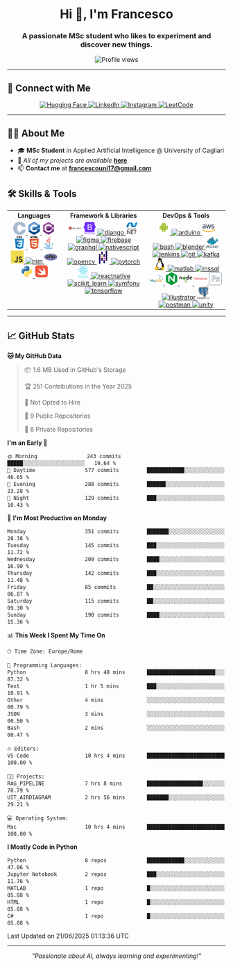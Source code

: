 <!-- TITOLO E PRESENTAZIONE -->
<h1 align="center">Hi 👋, I'm Francesco</h1>
<h3 align="center">A passionate MSc student who likes to experiment and discover new things.</h3>

<!-- VISITE -->
<p align="center">
  <img src="https://komarev.com/ghpvc/?username=wakaflocka17&label=Profile%20views&color=0e75b6&style=flat" alt="Profile views" />
</p>

---

## 🔗 Connect with Me
<p align="center">
  <!-- Esempio di social badge (simili a Komarev) -->
  <a href="https://huggingface.co/wakaflocka17" target="_blank">
    <img src="https://img.shields.io/badge/HuggingFace-wakaflocka17-yellow?style=for-the-badge&logo=huggingface&logoColor=white" alt="Hugging Face" />
  </a>
  <a href="https://linkedin.com/in/francesco-congiu-086243212" target="_blank">
  <img src="https://custom-icon-badges.demolab.com/badge/LinkedIn-Francesco%20Congiu-0A66C2?logo=linkedin&logoColor=white&style=for-the-badge" alt="LinkedIn" />
</a>
  <a href="https://instagram.com/wakaflocka17" target="_blank">
    <img src="https://img.shields.io/badge/Instagram-wakaflocka17-E4405F?style=for-the-badge&logo=instagram&logoColor=white" alt="Instagram" />
  </a>
  <a href="https://www.leetcode.com/wakaflocka17" target="_blank">
    <img src="https://img.shields.io/badge/LeetCode-wakaflocka17-228B22?style=for-the-badge&logo=leetcode&logoColor=white" alt="LeetCode" />
  </a>
</p>

---

## 👨‍💻 About Me
- 🎓 **MSc Student** in Applied Artificial Intelligence @ University of Cagliari  
- 💼 *All of my projects are available* [**here**](https://wakaflocka17.github.io)  
- 📫 **Contact me** at **francescouni17@gmail.com**

## 🛠️ Skills & Tools

<table align="center">
  <tr>
    <th><strong>Languages</strong></th>
    <th><strong>Framework & Libraries</strong></th>
    <th><strong>DevOps & Tools</strong></th>
  </tr>
  <tr>
    <!-- LINGUAGGI -->
    <td valign="top" align="center">
      <!-- C -->
      <a href="https://www.cprogramming.com/" target="_blank" rel="noreferrer">
        <img src="https://raw.githubusercontent.com/devicons/devicon/master/icons/c/c-original.svg" alt="c" width="30" height="30" />
      </a>
      <!-- C++ -->
      <a href="https://www.w3schools.com/cpp/" target="_blank" rel="noreferrer">
        <img src="https://raw.githubusercontent.com/devicons/devicon/master/icons/cplusplus/cplusplus-original.svg" alt="cplusplus" width="30" height="30" />
      </a>
      <!-- C# -->
      <a href="https://www.w3schools.com/cs/" target="_blank" rel="noreferrer">
        <img src="https://raw.githubusercontent.com/devicons/devicon/master/icons/csharp/csharp-original.svg" alt="csharp" width="30" height="30" />
      </a>
      <!-- CSS3 -->
      <a href="https://www.w3schools.com/css/" target="_blank" rel="noreferrer">
        <img src="https://raw.githubusercontent.com/devicons/devicon/master/icons/css3/css3-original-wordmark.svg" alt="css3" width="30" height="30" />
      </a>
      <!-- HTML5 -->
      <a href="https://www.w3.org/html/" target="_blank" rel="noreferrer">
        <img src="https://raw.githubusercontent.com/devicons/devicon/master/icons/html5/html5-original-wordmark.svg" alt="html5" width="30" height="30" />
      </a>
      <!-- Java -->
      <a href="https://www.java.com" target="_blank" rel="noreferrer">
        <img src="https://raw.githubusercontent.com/devicons/devicon/master/icons/java/java-original.svg" alt="java" width="30" height="30" />
      </a>
      <!-- JavaScript -->
      <a href="https://developer.mozilla.org/en-US/docs/Web/JavaScript" target="_blank" rel="noreferrer">
        <img src="https://raw.githubusercontent.com/devicons/devicon/master/icons/javascript/javascript-original.svg" alt="javascript" width="30" height="30" />
      </a>
      <!-- Nim -->
      <a href="https://nim-lang.org/" target="_blank" rel="noreferrer">
        <img src="https://www.vectorlogo.zone/logos/nim-lang/nim-lang-icon.svg" alt="nim" width="30" height="30" />
      </a>
      <!-- PHP -->
      <a href="https://www.php.net" target="_blank" rel="noreferrer">
        <img src="https://raw.githubusercontent.com/devicons/devicon/master/icons/php/php-original.svg" alt="php" width="30" height="30" />
      </a>
      <!-- Python -->
      <a href="https://www.python.org" target="_blank" rel="noreferrer">
        <img src="https://raw.githubusercontent.com/devicons/devicon/master/icons/python/python-original.svg" alt="python" width="30" height="30" />
      </a>
      <!-- Swift -->
      <a href="https://developer.apple.com/swift/" target="_blank" rel="noreferrer">
        <img src="https://raw.githubusercontent.com/devicons/devicon/master/icons/swift/swift-original.svg" alt="swift" width="30" height="30" />
      </a>
    </td>
    <!-- FRAMEWORK & LIBRARIES -->
    <td valign="top" align="center">
      <!-- Angular -->
      <a href="https://angular.io" target="_blank" rel="noreferrer">
        <img src="https://raw.githubusercontent.com/devicons/devicon/master/icons/angularjs/angularjs-original-wordmark.svg" alt="angularjs" width="30" height="30"/>
      </a>
      <!-- Bootstrap -->
      <a href="https://getbootstrap.com" target="_blank" rel="noreferrer">
        <img src="https://raw.githubusercontent.com/devicons/devicon/master/icons/bootstrap/bootstrap-plain-wordmark.svg" alt="bootstrap" width="30" height="30"/>
      </a>
      <!-- Django -->
      <a href="https://www.djangoproject.com/" target="_blank" rel="noreferrer">
        <img src="https://cdn.worldvectorlogo.com/logos/django.svg" alt="django" width="30" height="30"/>
      </a>
      <!-- .NET -->
      <a href="https://dotnet.microsoft.com/" target="_blank" rel="noreferrer">
        <img src="https://raw.githubusercontent.com/devicons/devicon/master/icons/dot-net/dot-net-original-wordmark.svg" alt="dotnet" width="30" height="30"/>
      </a>
      <!-- Figma -->
      <a href="https://www.figma.com/" target="_blank" rel="noreferrer">
        <img src="https://www.vectorlogo.zone/logos/figma/figma-icon.svg" alt="figma" width="30" height="30"/>
      </a>
      <!-- Firebase -->
      <a href="https://firebase.google.com/" target="_blank" rel="noreferrer">
        <img src="https://www.vectorlogo.zone/logos/firebase/firebase-icon.svg" alt="firebase" width="30" height="30"/>
      </a>
      <!-- GraphQL -->
      <a href="https://graphql.org" target="_blank" rel="noreferrer">
        <img src="https://www.vectorlogo.zone/logos/graphql/graphql-icon.svg" alt="graphql" width="30" height="30"/>
      </a>
      <!-- Nativescript -->
      <a href="https://nativescript.org/" target="_blank" rel="noreferrer">
        <img src="https://raw.githubusercontent.com/detain/svg-logos/780f25886640cef088af994181646db2f6b1a3f8/svg/nativescript.svg" alt="nativescript" width="30" height="30"/>
      </a>
      <!-- OpenCV -->
      <a href="https://opencv.org/" target="_blank" rel="noreferrer">
        <img src="https://www.vectorlogo.zone/logos/opencv/opencv-icon.svg" alt="opencv" width="30" height="30"/>
      </a>
      <!-- Pandas -->
      <a href="https://pandas.pydata.org/" target="_blank" rel="noreferrer">
        <img src="https://raw.githubusercontent.com/devicons/devicon/2ae2a900d2f041da66e950e4d48052658d850630/icons/pandas/pandas-original.svg" alt="pandas" width="30" height="30"/>
      </a>
      <!-- PyTorch -->
      <a href="https://pytorch.org/" target="_blank" rel="noreferrer">
        <img src="https://www.vectorlogo.zone/logos/pytorch/pytorch-icon.svg" alt="pytorch" width="30" height="30"/>
      </a>
      <!-- React -->
      <a href="https://reactjs.org/" target="_blank" rel="noreferrer">
        <img src="https://raw.githubusercontent.com/devicons/devicon/master/icons/react/react-original-wordmark.svg" alt="react" width="30" height="30"/>
      </a>
      <!-- React Native -->
      <a href="https://reactnative.dev/" target="_blank" rel="noreferrer">
        <img src="https://reactnative.dev/img/header_logo.svg" alt="reactnative" width="30" height="30"/>
      </a>
      <!-- scikit-learn -->
      <a href="https://scikit-learn.org/" target="_blank" rel="noreferrer">
        <img src="https://upload.wikimedia.org/wikipedia/commons/0/05/Scikit_learn_logo_small.svg" alt="scikit_learn" width="30" height="30"/>
      </a>
      <!-- Symfony -->
      <a href="https://symfony.com" target="_blank" rel="noreferrer">
        <img src="https://symfony.com/logos/symfony_black_03.svg" alt="symfony" width="30" height="30"/>
      </a>
      <!-- TensorFlow -->
      <a href="https://www.tensorflow.org" target="_blank" rel="noreferrer">
        <img src="https://www.vectorlogo.zone/logos/tensorflow/tensorflow-icon.svg" alt="tensorflow" width="30" height="30"/>
      </a>
    </td>
    <!-- DEVOPS & TOOLS -->
    <td valign="top" align="center">
      <!-- Android -->
      <a href="https://developer.android.com" target="_blank" rel="noreferrer">
        <img src="https://raw.githubusercontent.com/devicons/devicon/master/icons/android/android-original-wordmark.svg" alt="android" width="30" height="30"/>
      </a>
      <!-- Arduino -->
      <a href="https://www.arduino.cc/" target="_blank" rel="noreferrer">
        <img src="https://cdn.worldvectorlogo.com/logos/arduino-1.svg" alt="arduino" width="30" height="30"/>
      </a>
      <!-- AWS -->
      <a href="https://aws.amazon.com" target="_blank" rel="noreferrer">
        <img src="https://raw.githubusercontent.com/devicons/devicon/master/icons/amazonwebservices/amazonwebservices-original-wordmark.svg" alt="aws" width="30" height="30"/>
      </a>
      <!-- Bash -->
      <a href="https://www.gnu.org/software/bash/" target="_blank" rel="noreferrer">
        <img src="https://www.vectorlogo.zone/logos/gnu_bash/gnu_bash-icon.svg" alt="bash" width="30" height="30"/>
      </a>
      <!-- Blender -->
      <a href="https://www.blender.org/" target="_blank" rel="noreferrer">
        <img src="https://download.blender.org/branding/community/blender_community_badge_white.svg" alt="blender" width="30" height="30"/>
      </a>
      <!-- Docker -->
      <a href="https://www.docker.com/" target="_blank" rel="noreferrer">
        <img src="https://raw.githubusercontent.com/devicons/devicon/master/icons/docker/docker-original-wordmark.svg" alt="docker" width="30" height="30"/>
      </a>
      <!-- Jenkins -->
      <a href="https://www.jenkins.io" target="_blank" rel="noreferrer">
        <img src="https://www.vectorlogo.zone/logos/jenkins/jenkins-icon.svg" alt="jenkins" width="30" height="30"/>
      </a>
      <!-- Git -->
      <a href="https://git-scm.com/" target="_blank" rel="noreferrer">
        <img src="https://www.vectorlogo.zone/logos/git-scm/git-scm-icon.svg" alt="git" width="30" height="30"/>
      </a>
      <!-- Kafka -->
      <a href="https://kafka.apache.org/" target="_blank" rel="noreferrer">
        <img src="https://www.vectorlogo.zone/logos/apache_kafka/apache_kafka-icon.svg" alt="kafka" width="30" height="30"/>
      </a>
      <!-- Linux -->
      <a href="https://www.linux.org/" target="_blank" rel="noreferrer">
        <img src="https://raw.githubusercontent.com/devicons/devicon/master/icons/linux/linux-original.svg" alt="linux" width="30" height="30"/>
      </a>
      <!-- Matlab -->
      <a href="https://www.mathworks.com/" target="_blank" rel="noreferrer">
        <img src="https://upload.wikimedia.org/wikipedia/commons/2/21/Matlab_Logo.png" alt="matlab" width="30" height="30"/>
      </a>
      <!-- Microsoft SQL Server -->
      <a href="https://www.microsoft.com/en-us/sql-server" target="_blank" rel="noreferrer">
        <img src="https://www.svgrepo.com/show/303229/microsoft-sql-server-logo.svg" alt="mssql" width="30" height="30"/>
      </a>
      <!-- MySQL -->
      <a href="https://www.mysql.com/" target="_blank" rel="noreferrer">
        <img src="https://raw.githubusercontent.com/devicons/devicon/master/icons/mysql/mysql-original-wordmark.svg" alt="mysql" width="30" height="30"/>
      </a>
      <!-- NGINX -->
      <a href="https://www.nginx.com" target="_blank" rel="noreferrer">
        <img src="https://raw.githubusercontent.com/devicons/devicon/master/icons/nginx/nginx-original.svg" alt="nginx" width="30" height="30"/>
      </a>
      <!-- Node.js -->
      <a href="https://nodejs.org" target="_blank" rel="noreferrer">
        <img src="https://raw.githubusercontent.com/devicons/devicon/master/icons/nodejs/nodejs-original-wordmark.svg" alt="nodejs" width="30" height="30"/>
      </a>
      <!-- Oracle -->
      <a href="https://www.oracle.com/" target="_blank" rel="noreferrer">
        <img src="https://raw.githubusercontent.com/devicons/devicon/master/icons/oracle/oracle-original.svg" alt="oracle" width="30" height="30"/>
      </a>
      <!-- Photoshop -->
      <a href="https://www.photoshop.com/en" target="_blank" rel="noreferrer">
        <img src="https://raw.githubusercontent.com/devicons/devicon/master/icons/photoshop/photoshop-line.svg" alt="photoshop" width="30" height="30"/>
      </a>
      <!-- Illustrator -->
      <a href="https://www.adobe.com/in/products/illustrator.html" target="_blank" rel="noreferrer">
        <img src="https://www.vectorlogo.zone/logos/adobe_illustrator/adobe_illustrator-icon.svg" alt="illustrator" width="30" height="30"/>
      </a>
      <!-- PostgreSQL -->
      <a href="https://www.postgresql.org" target="_blank" rel="noreferrer">
        <img src="https://raw.githubusercontent.com/devicons/devicon/master/icons/postgresql/postgresql-original-wordmark.svg" alt="postgresql" width="30" height="30"/>
      </a>
      <!-- Postman -->
      <a href="https://postman.com" target="_blank" rel="noreferrer">
        <img src="https://www.vectorlogo.zone/logos/getpostman/getpostman-icon.svg" alt="postman" width="30" height="30"/>
      </a>
      <!-- Unity -->
      <a href="https://unity.com/" target="_blank" rel="noreferrer">
        <img src="https://www.vectorlogo.zone/logos/unity3d/unity3d-icon.svg" alt="unity" width="30" height="30"/>
      </a>
    </td>
  </tr>
</table>

---

## 📈 GitHub Stats

<!--START_SECTION:waka-->
**🐱 My GitHub Data** 

> 📦 1.6 MB Used in GitHub's Storage 
 > 
> 🏆 251 Contributions in the Year 2025
 > 
> 🚫 Not Opted to Hire
 > 
> 📜 9 Public Repositories 
 > 
> 🔑 6 Private Repositories 
 > 
**I'm an Early 🐤** 

```text
🌞 Morning                243 commits         █████░░░░░░░░░░░░░░░░░░░░   19.64 % 
🌆 Daytime                577 commits         ████████████░░░░░░░░░░░░░   46.65 % 
🌃 Evening                288 commits         ██████░░░░░░░░░░░░░░░░░░░   23.28 % 
🌙 Night                  129 commits         ███░░░░░░░░░░░░░░░░░░░░░░   10.43 % 
```
📅 **I'm Most Productive on Monday** 

```text
Monday                   351 commits         ███████░░░░░░░░░░░░░░░░░░   28.38 % 
Tuesday                  145 commits         ███░░░░░░░░░░░░░░░░░░░░░░   11.72 % 
Wednesday                209 commits         ████░░░░░░░░░░░░░░░░░░░░░   16.90 % 
Thursday                 142 commits         ███░░░░░░░░░░░░░░░░░░░░░░   11.48 % 
Friday                   85 commits          ██░░░░░░░░░░░░░░░░░░░░░░░   06.87 % 
Saturday                 115 commits         ██░░░░░░░░░░░░░░░░░░░░░░░   09.30 % 
Sunday                   190 commits         ████░░░░░░░░░░░░░░░░░░░░░   15.36 % 
```


📊 **This Week I Spent My Time On** 

```text
🕑︎ Time Zone: Europe/Rome

💬 Programming Languages: 
Python                   8 hrs 48 mins       ██████████████████████░░░   87.32 % 
Text                     1 hr 5 mins         ███░░░░░░░░░░░░░░░░░░░░░░   10.91 % 
Other                    4 mins              ░░░░░░░░░░░░░░░░░░░░░░░░░   00.79 % 
JSON                     3 mins              ░░░░░░░░░░░░░░░░░░░░░░░░░   00.50 % 
Bash                     2 mins              ░░░░░░░░░░░░░░░░░░░░░░░░░   00.47 % 

🔥 Editors: 
VS Code                  10 hrs 4 mins       █████████████████████████   100.00 % 

🐱‍💻 Projects: 
RAG_PIPELINE             7 hrs 8 mins        ██████████████████░░░░░░░   70.79 % 
UIT_AIRDIAGRAM           2 hrs 56 mins       ███████░░░░░░░░░░░░░░░░░░   29.21 % 

💻 Operating System: 
Mac                      10 hrs 4 mins       █████████████████████████   100.00 % 
```

**I Mostly Code in Python** 

```text
Python                   8 repos             ████████████░░░░░░░░░░░░░   47.06 % 
Jupyter Notebook         2 repos             ███░░░░░░░░░░░░░░░░░░░░░░   11.76 % 
MATLAB                   1 repo              █░░░░░░░░░░░░░░░░░░░░░░░░   05.88 % 
HTML                     1 repo              █░░░░░░░░░░░░░░░░░░░░░░░░   05.88 % 
C#                       1 repo              █░░░░░░░░░░░░░░░░░░░░░░░░   05.88 % 
```




 Last Updated on 21/06/2025 01:13:36 UTC
<!--END_SECTION:waka-->

---

<!-- FOOTER O NOTE FINALI -->
<p align="center">
  <i>"Passionate about AI, always learning and experimenting!"</i>
</p>
